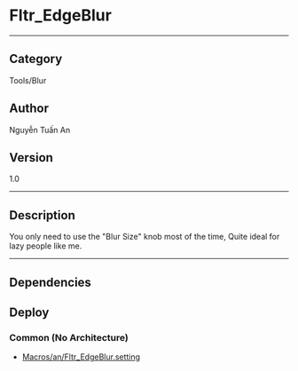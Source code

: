 # Fltr_EdgeBlur
___

## Category
Tools/Blur

## Author
Nguyễn Tuấn An

## Version
1.0

___

## Description
<p>You only need to use the "Blur Size" knob most of the time, Quite ideal for lazy people like me.</p>

___

## Dependencies

## Deploy

### Common (No Architecture)

<ul>
<li><a href="https://gitlab.com/WeSuckLess/Reactor/-/blob/master/Atoms/com.an.Fltr_EdgeBlur/Macros/an/Fltr_EdgeBlur.setting?ref_type=heads">Macros/an/Fltr_EdgeBlur.setting</a></li>
</ul>
